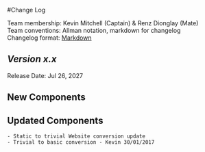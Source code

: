 #Change Log

Team membership:  Kevin Mitchell (Captain) & Renz Dionglay (Mate)  
Team conventions: Allman notation, markdown for changelog  
Changelog format: [Markdown](https://github.com/adam-p/markdown-here/wiki/Markdown-Cheatsheet) 

## *Version x.x*

Release Date: Jul 26, 2027

## New Components

## Updated Components

    - Static to trivial Website conversion update
    - Trivial to basic conversion - Kevin 30/01/2017
